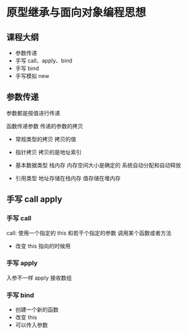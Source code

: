 # 原型继承与面向对象编程思想

## 课程大纲

- 参数传递
- 手写 call、apply、bind
- 手写 bind
- 手写模拟 new

## 参数传递

参数都是按值进行传递

函数传递参数 传递的参数的拷贝

- 常规类型的拷贝 拷贝的值
- 指针拷贝 拷贝的是地址索引

- 基本数据类型 栈内存 内存空间大小是确定的 系统自动分配和自动释放
- 引用类型 地址存储在栈内存 值存储在堆内存

## 手写 call apply

### 手写 call

call: 使用一个指定的 this 和若干个指定的参数 调用某个函数或者方法

- 改变 this 指向的时候用

### 手写 apply

入参不一样 apply 接收数组

### 手写 bind

- 创建一个新的函数
- 改变 this
- 可以传入参数
